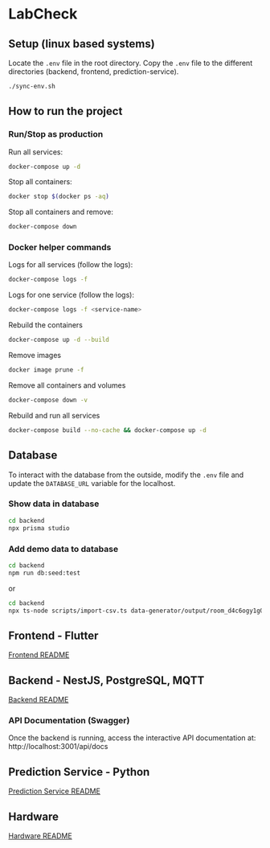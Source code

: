 # LabCheck

## Setup (linux based systems)

Locate the `.env` file in the root directory.
Copy the `.env` file to the different directories (backend, frontend, prediction-service).

```bash
./sync-env.sh
```

## How to run the project

### Run/Stop as production

Run all services:
```bash
docker-compose up -d
```

Stop all containers:
```bash
docker stop $(docker ps -aq)
```

Stop all containers and remove:
```bash
docker-compose down
```

### Docker helper commands
Logs for all services (follow the logs):
```bash
docker-compose logs -f
```

Logs for one service (follow the logs):
```bash
docker-compose logs -f <service-name>
```

Rebuild the containers
```bash
docker-compose up -d --build
```

Remove images
```bash
docker image prune -f
```

Remove all containers and volumes
```bash
docker-compose down -v
```

Rebuild and run all services
```bash
docker-compose build --no-cache && docker-compose up -d
```

## Database

To interact with the database from the outside, modify the `.env` file and update the `DATABASE_URL` variable for the localhost.

### Show data in database

```bash
cd backend
npx prisma studio
```

### Add demo data to database

```bash
cd backend
npm run db:seed:test 
```

or

```bash
cd backend
npx ts-node scripts/import-csv.ts data-generator/output/room_d4c6ogy1g0i6v8mv74fd1zwj/lstm_training_data.csv
```

## Frontend - Flutter

[Frontend README](frontend/README.md)

## Backend - NestJS, PostgreSQL, MQTT

[Backend README](backend/README.md)

### API Documentation (Swagger)
Once the backend is running, access the interactive API documentation at: http://localhost:3001/api/docs

## Prediction Service - Python

[Prediction Service README](prediction-service/README.md)

## Hardware

[Hardware README](hardware/README.md)